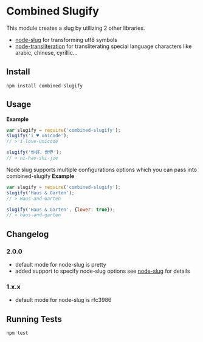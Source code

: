 # Combined Slugify

This module creates a slug by utilizing 2 other libraries.
  - [node-slug](https://github.com/dodo/node-slug) for transforming utf8 symbols
  - [node-transliteration](https://github.com/andyhu/node-transliteration) for transliterating special language characters like arabic, chinese, cyrillic...

## Install

```
npm install combined-slugify
```

## Usage

__Example__
```javascript
var slugify = require('combined-slugify');
slugify('i ♥ unicode');
// > i-love-unicode

slugify('你好，世界');
// > ni-hao-shi-jie
```


Node slug supports multiple configurations options which you can pass into combined-slugify
__Example__
```javascript
var slugify = require('combined-slugify');
slugify('Haus & Garten');
// > Haus-and-Garten

slugify('Haus & Garten', {lower: true});
// > haus-and-garten

```


## Changelog

###  2.0.0

* default mode for node-slug is pretty
* added support to specify node-slug options see [node-slug](https://github.com/dodo/node-slug) for details

### 1.x.x

* default mode for node-slug is rfc3986

## Running Tests
```
npm test
```